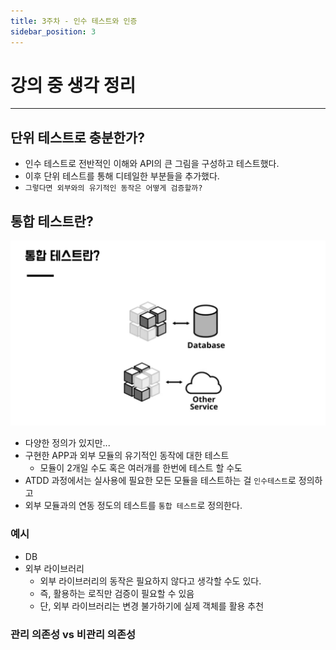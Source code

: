 ```yaml
---
title: 3주차 - 인수 테스트와 인증
sidebar_position: 3
---
```

# 강의 중 생각 정리
---
## 단위 테스트로 충분한가?
- 인수 테스트로 전반적인 이해와 API의 큰 그림을 구성하고 테스트했다.
- 이후 단위 테스트를 통해 디테일한 부분들을 추가했다.
- `그렇다면 외부와의 유기적인 동작은 어떻게 검증할까?`

## 통합 테스트란?
![IntegrationTest.png](img/IntegrationTest.png)
- 다양한 정의가 있지만...
- 구현한 APP과 외부 모듈의 유기적인 동작에 대한 테스트
  - 모듈이 2개일 수도 혹은 여러개를 한번에 테스트 할 수도
- ATDD 과정에서는 실사용에 필요한 모든 모듈을 테스트하는 걸 `인수테스트`로 정의하고
- 외부 모듈과의 연동 정도의 테스트를 `통합 테스트`로 정의한다.

### 예시
- DB
- 외부 라이브러리
  - 외부 라이브러리의 동작은 필요하지 않다고 생각할 수도 있다.
  - 즉, 활용하는 로직만 검증이 필요할 수 있음
  - 단, 외부 라이브러리는 변경 불가하기에 실제 객체를 활용 추천

### 관리 의존성 vs 비관리 의존성
